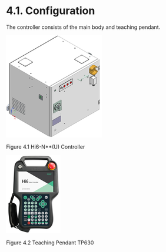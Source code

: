 ﻿# 4.1. Configuration 

The controller consists of the main body and teaching pendant.

![](../_assets/그림_4.1_Hi6-N_(U)_제어기.png  )

Figure 4.1 Hi6-N**(U) Controller

![](../_assets/그림_4.2_티칭펜던트_TP630.png  )

Figure 4.2 Teaching Pendant TP630
